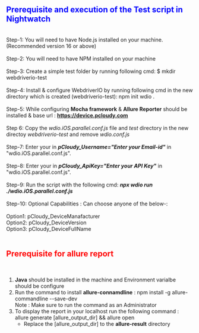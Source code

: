 **<font color ="Blue"><h2>Prerequisite and execution of the Test script in Nightwatch</h2>**</font><br>
Step-1: You will need to have Node.js installed on your machine. (Recommended version 16 or above)<br><br>
Step-2: You will need to have NPM installed on your machine<br><br>
Step-3: Create a simple test folder by running following cmd: $ mkdir webdriverio-test<br><br>
Step-4: Install & configure WebdriverIO by running following cmd in the new directory which is created (webdriverio-test): npm init wdio .<br><br>
Step-5: While configuring **Mocha framework** & **Allure Reporter** should be installed & base url : **https://device.pcloudy.com** <br><br>
Step 6: Copy the *wdio.iOS.parallel.conf.js* file and *test* directory in the new directoy *webdriverio-test* and remove *wdio.conf.js* <br><br>
Step-7: Enter your <MailId> in ***pCloudy_Username="Enter your Email-id"*** in "wdio.iOS.parallel.conf.js". <br><br>
Step-8: Enter your <ApiKey> in ***pCloudy_ApiKey="Enter your API Key"*** in "wdio.iOS.parallel.conf.js". <br><br>
Step-9: Run the script with the following cmd: ***npx wdio run ./wdio.iOS.parallel.conf.js*** <br><br>
Step-10: Optional Capabilities : Can choose anyone of the below-:<br><br>
Option1: pCloudy_DeviceManafacturer<br>
Option2: pCloudy_DeviceVersion<br>
Option3: pCloudy_DeviceFullName<br><br>


**<font color ="red"><h2>Prerequisite for allure report </h2>**</font><br>

1. **Java** should be installed in the machine and Environment varialbe should be configure
2. Run the command to install **allure-connamdline** : npm install -g allure-commandline --save-dev<br>
     Note : Make sure to run the command as an Administrator
3. To display the report in your localhost run the following command : allure generate [allure_output_dir] && allure open
     * Replace the  [allure_output_dir] to the **allure-result** directory

